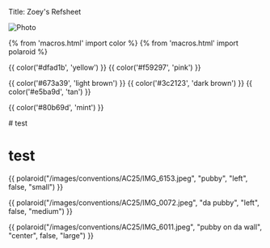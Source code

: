 Title: Zoey's Refsheet

![Photo]({attach}basic_ref.jpg)


{% from 'macros.html' import color %}
{% from 'macros.html' import polaroid %}

{{ color('#dfad1b', 'yellow') }}
{{ color('#f59297', 'pink') }}

{{ color('#673a39', 'light brown') }}
{{ color('#3c2123', 'dark brown') }}
{{ color('#e5ba9d', 'tan') }}

{{ color('#80b69d', 'mint') }}

<div>
    # test
</div>

# test

<div class="flexRow">

{{ polaroid("/images/conventions/AC25/IMG_6153.jpeg", "pubby", "left", false, "small") }}

{{ polaroid("/images/conventions/AC25/IMG_0072.jpeg", "da pubby", "left", false, "medium") }}

{{ polaroid("/images/conventions/AC25/IMG_6011.jpeg", "pubby on da wall", "center", false, "large") }}

<div>